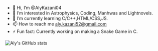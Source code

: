 - 👋 Hi, I’m @AlyKazani04
- 👀 I’m interested in Astrophysics, Coding, Manhwas and Lightnovels.
- 🌱 I’m currently learning C/C++,HTML/CSS,JS.
- 📫 How to reach me aly.kazani52@gmail.com
- ⚡ Fun fact: Currently working on making a Snake Game in C.

![Aly's GitHub stats](https://github-readme-stats.vercel.app/api?username=AlyKazani04&theme=dark&show_icons=true)

<!---
AlyKazani04/AlyKazani04 is a ✨ special ✨ repository because its `README.md` (this file) appears on your GitHub profile.
You can click the Preview link to take a look at your changes.
--->
